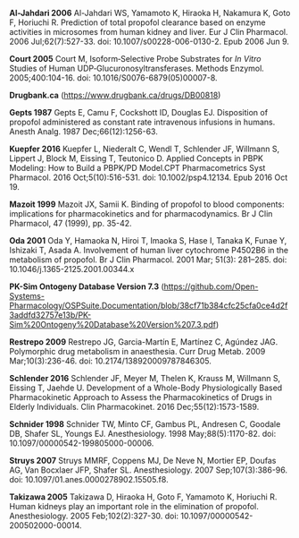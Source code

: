**Al-Jahdari 2006** Al-Jahdari WS, Yamamoto K, Hiraoka H, Nakamura K, Goto F, Horiuchi R. Prediction of total propofol clearance based on enzyme activities in microsomes from human kidney and liver. Eur J Clin Pharmacol. 2006 Jul;62(7):527-33. doi: 10.1007/s00228-006-0130-2. Epub 2006 Jun 9.

**Court 2005** Court M, Isoform‐Selective Probe Substrates for *In Vitro* Studies of Human UDP‐Glucuronosyltransferases. Methods Enzymol. 2005;400:104-16. doi: 10.1016/S0076-6879(05)00007-8.

**Drugbank.ca** (https://www.drugbank.ca/drugs/DB00818)

**Gepts 1987** Gepts E, Camu F, Cockshott ID, Douglas EJ. Disposition of propofol administered as constant rate intravenous infusions in humans. Anesth Analg. 1987 Dec;66(12):1256-63.

**Kuepfer 2016** Kuepfer L, Niederalt C, Wendl T, Schlender JF, Willmann S, Lippert J, Block M, Eissing T, Teutonico D. Applied Concepts in PBPK Modeling: How to Build a PBPK/PD Model.CPT Pharmacometrics Syst Pharmacol. 2016 Oct;5(10):516-531. doi: 10.1002/psp4.12134. Epub 2016 Oct 19. 

**Mazoit 1999** Mazoit JX, Samii K. Binding of propofol to blood components: implications for pharmacokinetics and for pharmacodynamics. Br J Clin Pharmacol, 47 (1999), pp. 35-42.

**Oda 2001** Oda Y, Hamaoka N, Hiroi T, Imaoka S, Hase I, Tanaka K, Funae Y, Ishizaki T, Asada A. Involvement of human liver cytochrome P4502B6 in the metabolism of propofol. Br J Clin Pharmacol. 2001 Mar; 51(3): 281–285. doi: 10.1046/j.1365-2125.2001.00344.x

**PK-Sim Ontogeny Database Version 7.3** (https://github.com/Open-Systems-Pharmacology/OSPSuite.Documentation/blob/38cf71b384cfc25cfa0ce4d2f3addfd32757e13b/PK-Sim%20Ontogeny%20Database%20Version%207.3.pdf)

**Restrepo 2009** Restrepo JG, Garcia-Martín E, Martínez C, Agúndez JAG. Polymorphic drug metabolism in anaesthesia. Curr Drug Metab. 2009 Mar;10(3):236-46. doi: 10.2174/138920009787846305.

**Schlender 2016** Schlender JF, Meyer M, Thelen K, Krauss M, Willmann S, Eissing T, Jaehde U. Development of a Whole-Body Physiologically Based Pharmacokinetic Approach to Assess the Pharmacokinetics of Drugs in Elderly Individuals. Clin Pharmacokinet. 2016 Dec;55(12):1573-1589. 

**Schnider 1998** Schnider TW, Minto CF, Gambus PL, Andresen C, Goodale DB, Shafer SL, Youngs EJ. Anesthesiology. 1998 May;88(5):1170-82. doi: 10.1097/00000542-199805000-00006.

**Struys 2007** Struys MMRF, Coppens MJ, De Neve N, Mortier EP, Doufas AG, Van Bocxlaer JFP, Shafer SL. Anesthesiology. 2007 Sep;107(3):386-96. doi: 10.1097/01.anes.0000278902.15505.f8.

**Takizawa 2005** Takizawa D, Hiraoka H, Goto F, Yamamoto K, Horiuchi R. Human kidneys play an important role in the elimination of propofol. Anesthesiology. 2005 Feb;102(2):327-30. doi: 10.1097/00000542-200502000-00014.